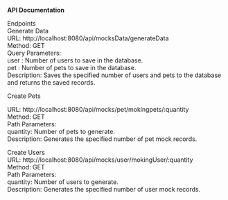**API Documentation**

Endpoints  
Generate Data  
URL: http://localhost:8080/api/mocksData/generateData  
Method: GET  
Query Parameters:    
user : Number of users to save in the database.  
pet : Number of pets to save in the database.  
Description: Saves the specified number of users and pets to the database and returns the saved records.

Create Pets

URL: http://localhost:8080/api/mocks/pet/mokingpets/:quantity  
Method: GET  
Path Parameters:  
quantity: Number of pets to generate.   
Description: Generates the specified number of pet mock records.  

Create Users  
URL: http://localhost:8080/api/mocks/user/mokingUser/:quantity  
Method: GET  
Path Parameters:  
quantity: Number of users to generate.  
Description: Generates the specified number of user mock records.  

